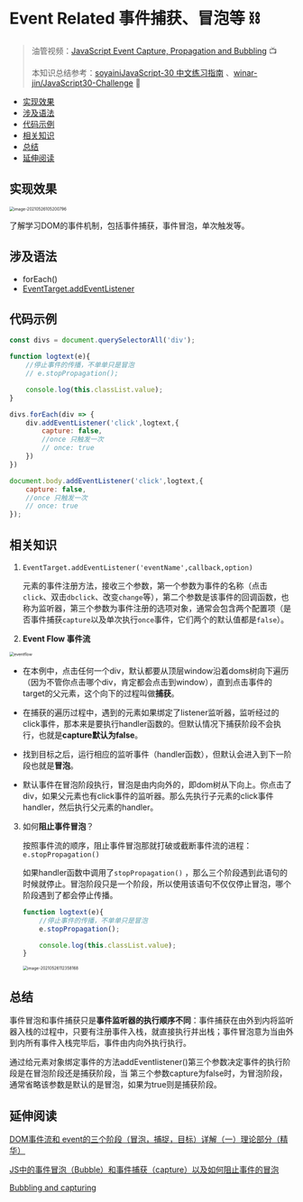 # Event Related 事件捕获、冒泡等 ⛓

> 油管视频：[JavaScript Event Capture, Propagation and Bubbling](https://www.youtube.com/watch?v=F1anRyL37lE&list=PLu8EoSxDXHP6CGK4YVJhL_VWetA865GOH&index=26) 📺
>
> 本知识总结参考：[soyainiJavaScript-30 中文练习指南](https://github.com/soyaine/JavaScript30) 、[winar-jin/JavaScript30-Challenge](https://github.com/winar-jin/JavaScript30-Challenge) 🦥



 * [实现效果](#实现效果)
  * [涉及语法](#涉及语法)
  * [代码示例](#代码示例)
  * [相关知识](#相关知识)
  * [总结](#总结)
  * [延伸阅读](#延伸阅读)



## 实现效果

<img src="https://picgo-bed-1305701422.cos.ap-shanghai.myqcloud.com/picgo/20210526105208_D25.png" alt="image-20210526105200796" style="zoom:50%;" />

了解学习DOM的事件机制，包括事件捕获，事件冒泡，单次触发等。



## 涉及语法

- forEach()
- [EventTarget.addEventListener](https://developer.mozilla.org/zh-CN/docs/Web/API/EventTarget/addEventListener)



## 代码示例

```js
const divs = document.querySelectorAll('div');

function logtext(e){
    //停止事件的传播，不单单只是冒泡
    // e.stopPropagation();

    console.log(this.classList.value);
}

divs.forEach(div => {
    div.addEventListener('click',logtext,{
        capture: false,
        //once 只触发一次
        // once: true
    })
})

document.body.addEventListener('click',logtext,{
    capture: false,
    //once 只触发一次
    // once: true
});
```



## 相关知识

1. `EventTarget.addEventListener('eventName',callback,option)`

   元素的事件注册方法，接收三个参数，第一个参数为事件的名称（点击`click`、双击`dbclick`、改变`change`等），第二个参数是该事件的回调函数，也称为监听器，第三个参数为事件注册的选项对象，通常会包含两个配置项（是否事件捕获`capture`以及单次执行`once`事件，它们两个的默认值都是`false`）。

2. **Event Flow 事件流**

<img src="https://picgo-bed-1305701422.cos.ap-shanghai.myqcloud.com/picgo/20210526110001_eventflow.png" alt="eventflow" style="zoom:50%;" />

- 在本例中，点击任何一个div，默认都要从顶层window沿着doms树向下遍历（因为不管你点击哪个div，肯定都会点击到window），直到点击事件的target的父元素，这个向下的过程叫做**捕获**。

- 在捕获的遍历过程中，遇到的元素如果绑定了listener监听器，监听经过的click事件，那本来是要执行handler函数的。但默认情况下捕获阶段不会执行，也就是**capture默认为false**。
- 找到目标之后，运行相应的监听事件（handler函数），但默认会进入到下一阶段也就是**冒泡**。
- 默认事件在冒泡阶段执行，冒泡是由内向外的，即dom树从下向上。你点击了div，如果父元素也有click事件的监听器。那么先执行子元素的click事件handler，然后执行父元素的handler。

3. 如何**阻止事件冒泡**？

   按照事件流的顺序，阻止事件冒泡那就打破或截断事件流的进程：`e.stopPropagation()` 

   如果handler函数中调用了`stopPropagation()` ，那么三个阶段遇到此语句的时候就停止。冒泡阶段只是一个阶段，所以使用该语句不仅仅停止冒泡，哪个阶段遇到了都会停止传播。

   ```js
   function logtext(e){
       //停止事件的传播，不单单只是冒泡
       e.stopPropagation();
   
       console.log(this.classList.value);
   }
   ```

   <img src="https://picgo-bed-1305701422.cos.ap-shanghai.myqcloud.com/picgo/20210526112358.png" alt="image-20210526112358168" style="zoom:50%;" />



## 总结

事件冒泡和事件捕获只是**事件监听器的执行顺序不同**：事件捕获在由外到内将监听器入栈的过程中，只要有注册事件入栈，就直接执行并出栈；事件冒泡意为当由外到内所有事件入栈完毕后，事件由内向外执行执行。

通过给元素对象绑定事件的方法addEventlistener()第三个参数决定事件的执行阶段是在冒泡阶段还是捕获阶段，当 第三个参数capture为false时，为冒泡阶段，通常省略该参数是默认的是冒泡，如果为true则是捕获阶段。



## 延伸阅读

[DOM事件流和 event的三个阶段（冒泡，捕捉，目标）详解（一）理论部分（精华）](https://blog.csdn.net/kouryoushine/article/details/100019632?utm_medium=distribute.pc_relevant.none-task-blog-baidujs_title-0&spm=1001.2101.3001.4242)

[JS中的事件冒泡（Bubble）和事件捕获（capture）以及如何阻止事件的冒泡](https://www.cnblogs.com/heshan1992/p/5470748.html)

[Bubbling and capturing](https://javascript.info/bubbling-and-capturing#:~:text=There%E2%80%99s%20another%20phase%20of%20event%20processing%20called%20%E2%80%9Ccapturing%E2%80%9D.,%E2%80%93%20the%20event%20bubbles%20up%20from%20the%20element.)